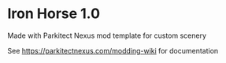 # Iron Horse 1.0

Made with Parkitect Nexus mod template for custom scenery

See https://parkitectnexus.com/modding-wiki for documentation
